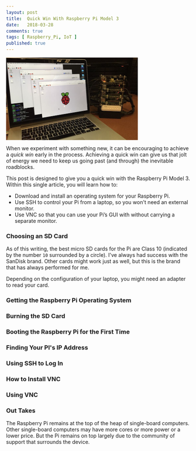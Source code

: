 ```yaml
---
layout: post
title:  Quick Win With Raspberry Pi Model 3
date:   2018-03-28
comments: true
tags: [ Raspberry_Pi, IoT ]
published: true
---
```

<img src="/images/Raspberry_Pi_Cluster.jpg" width="360" height="225" align="center" alt="Raspberry Pi cluster controlled via VNC" title="Raspberry Pi cluster controlled via VNC" />

When we experiment with something new, it can be encouraging to achieve a _quick win_ early in the process. Achieving a quick win can give us that jolt of energy we need to keep us going past (and through) the inevitable roadblocks.

This post is designed to give you a quick win with the Raspberry Pi Model 3. Within this single article, you will learn how to:

* Download and install an operating system for your Raspberry Pi.
* Use SSH to control your Pi from a laptop, so you won't need an external monitor.
* Use VNC so that you can use your Pi’s GUI with without carrying a separate monitor.

### Choosing an SD Card

As of this writing, the best micro SD cards for the Pi are Class 10 (indicated by the number `10` surrounded by a circle). I've always had success with the SanDisk brand. Other cards might work just as well, but this is the brand that has always performed for me.

Depending on the configuration of your laptop, you might need an adapter to read your card.





### Getting the Raspberry Pi Operating System



### Burning the SD Card



### Booting the Raspberry Pi for the First Time



### Finding Your PI's IP Address



### Using SSH to Log In



### How to Install VNC



### Using VNC







### Out Takes
The Raspberry Pi remains at the top of the heap of single-board computers. Other single-board computers may have more cores or more power or a lower price. But the Pi remains on top largely due to the community of support that surrounds the device.
